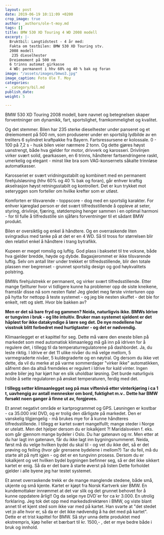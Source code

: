 ```yaml
---
layout: post
date: 2019-06-19 10:11:09 +0200
crop_image: true
author: _authors/ole-t-moy.md
tags: []
title: BMW 530 XD Touring 4 WD 2008 modell
excerpt: |-
  Bruktbil: Langtidstest - 4 år med:
  Fakta om testbilen: BMW 530 XD Touring stv.
  2008 modell
   235 dieselhester
  Dreiemoment på 500 nm
  6 trinns automat girkasse
  4 WD: permanent i hhv 60% og 40 % bak og foran
image: "/assets/images/bmwo3.jpg"
image_caption: Foto Ole T. Moy
categories:
- _category/bil.md
publish_date: 
weight: 5

---
```


BMW 530 XD Touring 2008 modell, bare navnet og betegnelsen skaper forventninger om dynamikk, fart, sportslighet, framkommelighet og kvalitet.

Og det stemmer. Bilen har 235 sterke dieselhester under panseret og et dreiemoment på 500 nm, som produserer under en sportslig lydbilde av en treliters 6 sylindret kraftpakke fra Bayern. Fartsressursene er kolossale. 0 - 100 på 7,2 s - husk bilen veier nærmere 2 tonn. Og dette gjøres høyst uanstrengt, både hva gjelder for motor, drivverk og karosseri. Drivlinjen virker svært solid, gearkassen, en 6 trinns, håndterer fartsendringene raskt, umerkelig og elegant - minst like bra som VAG-konsernets såkalte trinnløse automatkasser.

Karosseriet er svært vridningsstabilt og kombinert med en permanent firehjulsløsning (hhv 60% og 40 % bak og foran), går enhver kraftig akselrasjon høyst retningsstabilt og kontrollert. Det er kun trykket mot seteryggen som forteller om hvilke krefter som er utløst.

Komforten er tilsvarende - toppscore - dog med en sportslig karakter. For enhver kjøreglad person er det svært tilfredsstillende å oppleve at seter, styring, drivlinje, fjæring, støtdemping henger sammen i en optimal harmoni - for til fulle å tilfredsstille sin sjåførs forventninger til et sådant BMW produkt.

Bilen er oversiktlig og enkel å håndtere. Og en overraskende liten svingradius med tanke på at det er en 4 WD. Så til tross for størrelsen blir den relativt enkel å håndtere i trang bytrafikk.

Kupeen er meget romslig og luftig. God plass i baksetet til tre voksne, både hva gjelder bredde, høyde og dybde. Bagasjerommet er ikke tilsvarende luftig. Selv om antall liter under trekket er tilfredsstillende, blir den totale plassen mer begrenset - grunnet sportslig design og god høykvalitets polstring.

BMWs firehjulstrekk er permanent, og virker svært tilfredsstillende. Etter mange fjellturer hvor vi tidligere kunne ha problemer opp de siste kneikene, framstår disse nå som nesten flate! Jeg gledet meg første vinterturen opp på hytta for nettopp å teste systemet - og jeg ble nesten skuffet - det ble for enkelt, rett og slett. Hvor ble bakken av?

**Men er det så bare fryd og gammen? Neida, naturligvis ikke. BMWs Idrive er tungvinn i bruk - og lite intuitiv. Bruker man systemet sjeldent er det håpløst for ikke datakyndige å lære seg det. De nye modellene har visstnok blitt forbedret med hurtigtaster - og det er nødvendig.**

Klimaanlegget er et kapittel for seg. Dette må være den eneste bilen på markedet som med automatisk klimaanlegg må gå inn på idriven for å regulere det, i tillegg til da temperaturregulatorene på dashbordet. Ja, du leste riktig. I Idrive er det 11 ulike nivåer du må velge mellom, 5 varmegraderte nivåer, 5 kuldegraderte og en nøytral. Og dersom du ikke vet dette, da vil du merke at på varme sommerdager "virker ikke" automatikken, såfremt den da altså fremdeles er regulert i Idrive for kald vinter. Ingen andre biler jeg har kjørt har en slik uholdbar løsning. Det burde naturligvis holde å sette regulatoren på ønsket temperaturen, ferdig med det.

**I tillegg setter klimaanlegget seg på max viftenivå etter vinterkjøring i ca 1 t, uavhengig av antall mennesker om bord, fuktighet m.v.. Dette har BMW forsøkt noen ganger å finne ut av, forgjeves.**

Et annet negativt område er kartprogrammet og GPS. Løsningen er kostbar - ca 35.000 inkl DVD, og er trolig den dårligste på markedet. Den er vanskelig tilgjengelig - må brukes mye for å kunne håndteres tilfredsstillende. I tillegg er kartet svært mangelfullt; mange steder i Norge er utelatt. Men det hjelper dersom du er lokalkjent ?! Maridalsveien f. eks. som går gjennom mange bydeler i Oslo. Du har gatenavn og nr. Men etter at du har lagt inn gatenavn, får du ikke lagt inn bygningsnummeret. Neida, først må du velge hvilken bydel du skal til - og vet du ikke det, så er det prøving og feiling (hvor går grensene bydelene i mellom?) Tar du feil, må du starte alt på nytt igjen - og det er en tungvinn prosess. Dersom du er lokalkjent og vet hvilken bydel bygningen befinner seg, så er det ikke sikkert kartet er enig. Så da er det bare å starte øverst på listen Dette forholdet gjelder i alle byene jeg har testet systemet.

Et annet overraskende trekk er de mange manglende stedene, både små, ukjente og små kjente. Kartet er kjøpt fra Norsk Kartverk sier BMW. En kundemottaker innrømmet at det var slik og det grunnet behovet for å kunne oppdatere årlig!! Og da selge nye DVD\`er for ca kr 3.000. En utrolig forklaring. Jeg tok det opp med markedsdirektøren i BMW, og viste blant annet til et kjent sted som ikke var med på kartet. Han svarte at "det stedet vet jo alle hvor er, så da er det ikke nødvendig å ha det med på kartet". Dette er et trist kapittel for BMW. Så styr unna dette produktet med ekstrempris, kjøp heller et bærbart til kr. 1500,- , det er mye bedre både i bruk og innhold.